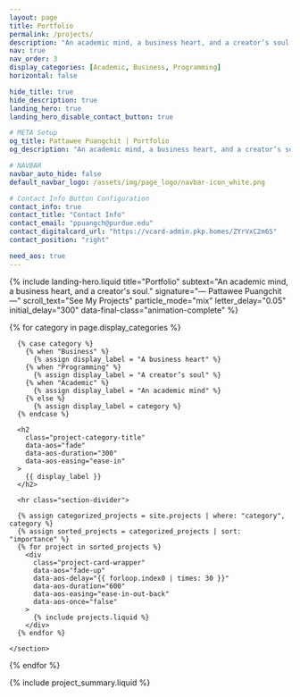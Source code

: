 ```yaml
---
layout: page
title: Portfolio
permalink: /projects/
description: "An academic mind, a business heart, and a creator’s soul. | Please see all of my projects on this page!"
nav: true
nav_order: 3
display_categories: [Academic, Business, Programming]
horizontal: false

hide_title: true
hide_description: true
landing_hero: true
landing_hero_disable_contact_button: true

# META Setup
og_title: Pattawee Puangchit | Portfolio
og_description: "An academic mind, a business heart, and a creator’s soul. | Please see all of my projects on this page!"

# NAVBAR
navbar_auto_hide: false
default_navbar_logo: /assets/img/page_logo/navbar-icon_white.png

# Contact Info Button Configuration
contact_info: true
contact_title: "Contact Info"
contact_email: "ppuangch@purdue.edu"
contact_digitalcard_url: "https://vcard-admin.pkp.homes/ZYrVxC2m6S"
contact_position: "right"

need_aos: true
---
```


<!-- Hero Section -->
{% include landing-hero.liquid
  title="Portfolio"
  subtext="An academic mind, a business heart, and a creator's soul."
  signature="— Pattawee Puangchit —"
  scroll_text="See My Projects"
  particle_mode="mix"
  letter_delay="0.05"
  initial_delay="300"
  data-final-class="animation-complete"
%}
<a id="projects-start"></a>

<!-- Scroll-stacked projects by category -->
<div class="project-feed">
  {% for category in page.display_categories %}
    <section class="project-category-block">
      
      {% case category %}
        {% when "Business" %}
          {% assign display_label = "A business heart" %}
        {% when "Programming" %}
          {% assign display_label = "A creator’s soul" %}
        {% when "Academic" %}
          {% assign display_label = "An academic mind" %}
        {% else %}
          {% assign display_label = category %}
      {% endcase %}

      <h2 
        class="project-category-title" 
        data-aos="fade"
        data-aos-duration="300"
        data-aos-easing="ease-in"
      >
        {{ display_label }}
      </h2>

      <hr class="section-divider">

      {% assign categorized_projects = site.projects | where: "category", category %}
      {% assign sorted_projects = categorized_projects | sort: "importance" %}
      {% for project in sorted_projects %}
        <div 
          class="project-card-wrapper"
          data-aos="fade-up"
          data-aos-delay="{{ forloop.index0 | times: 30 }}"
          data-aos-duration="600"
          data-aos-easing="ease-in-out-back"
          data-aos-once="false"
        >
          {% include projects.liquid %}
        </div>
      {% endfor %}
      
    </section>
  {% endfor %}
</div>

<!-- All Projects -->
{% include project_summary.liquid %}
